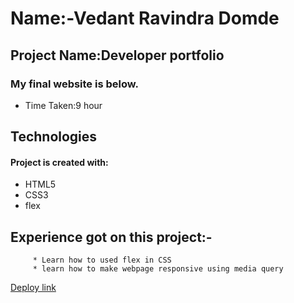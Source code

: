 
# Name:-Vedant Ravindra Domde

## Project Name:Developer portfolio

### My final website is below.


- Time Taken:9 hour 

## Technologies
#### Project is created with:
* HTML5
* CSS3
* flex


## Experience got on this project:-
         * Learn how to used flex in CSS
         * learn how to make webpage responsive using media query


  [Deploy link](https://vedantdomde.github.io/html-css-project14/) 
